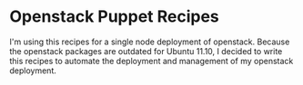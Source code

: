 # Openstack Puppet Recipes

I'm using this recipes for a single node deployment of openstack. Because the openstack packages are outdated for Ubuntu 11.10, I decided to write this recipes to automate the deployment and management of my openstack deployment.
